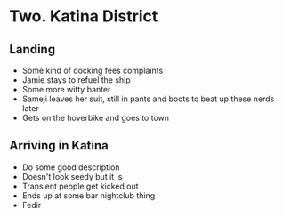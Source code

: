 # Two. Katina District

## Landing
* Some kind of docking fees complaints
* Jamie stays to refuel the ship
* Some more witty banter
* Sameji leaves her suit, still in pants and boots to beat up these nerds later
* Gets on the hoverbike and goes to town


## Arriving in Katina
* Do some good description
* Doesn't look seedy but it is
* Transient people get kicked out 
* Ends up at some bar nightclub thing
* Fedir
